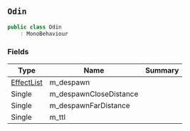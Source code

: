## `Odin`

```csharp
public class Odin
    : MonoBehaviour

```

### Fields

| Type | Name | Summary | 
| --- | --- | --- | 
| [EffectList](./EffectList.md) | m_despawn |  | 
| Single | m_despawnCloseDistance |  | 
| Single | m_despawnFarDistance |  | 
| Single | m_ttl |  | 


